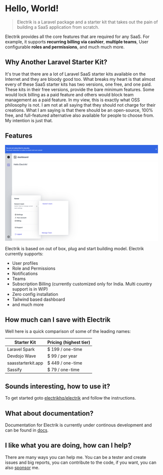 # Hello, World!

> Electrik is a Laravel package and a starter kit that takes out the pain of building a SaaS application from scratch. 

Electrik provides all the core features that are required for any SaaS. For example, it supports **recurring billing via cashier**, **multiple teams**, User configurable **roles and permissions**, and much much more.

## Why Another Laravel Starter Kit?

It's true that there are a lot of Laravel SaaS starter kits available on the Internet and they are bloody good too. What breaks my heart is that almost every of these SaaS starter kits has two versions, one free, and one paid. These kits in their free versions, provide the bare minimum features. Some would lock billing as a paid feature and others would block team management as a paid feature. In my view, this is exactly what OSS philosophy is not. I am not at all saying that they should not charge for their creations. What I am saying is that there should be an open-source, 100% free, and full-featured alternative also available for people to choose from. My intention is just that.

## Features

![Dashbobard](/profile/art/dashboard.png)

Electrik is based on out of box, plug and start building model. Electrik currently supports:

* User profiles
* Role and Permissions
* Notifications
* Teams
* Subscription Billing (currently customized only for India. Multi country support is in WIP)
* Zero config installation
* Tailwind based dashboard
* and much more

## How much can I save with Electrik

Well here is a quick comparison of some of the leading names:

|   Starter Kit         |    Pricing (highest tier)  |
|-----------------------|----------------------------|
|   Laravel Spark       |   $ 199 / one-time         |
|   Devdojo Wave        |   $ 99 / per year          |
|   saasstarterkit.app  |   $ 449 / one-time         |
|   Sassify             |   $ 79 / one-time          |


## Sounds interesting, how to use it?

To get started goto [electrikhq/electrik](https://github.com/electrikhq/electrik) and follow the instructions. 

## What about documentation?

Documentation for Electrik is currently  under continous development and can be found in [docs](https://docs.electrik.dev/).

## I like what you are doing, how can I help?

There are many ways you can help me. You can be a tester and create issues and big reports, you can contribute to the code, if you want, you can also [sponsor](https://github.com/sponsors/electrikhq) me.


